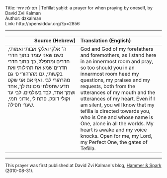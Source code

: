 <html>
<head></head>
<body>
Title: תפילת יחיד | Tefillat yaḥid: a prayer for when praying by oneself, by David Zvi Kalman<br />
Author: dzkalman<br />
Link: http://opensiddur.org/?p=2856
<p />
<hr />

<table style="margin-left: auto;margin-right: auto;" class="draggable">
<thead><tr><th id="x" style="text-align: right;">Source (Hebrew)</th><th style="text-align: left;">Translation (English)</th></tr></thead>
<tbody>
<tr>
<td style="vertical-align:top;" width="46%">
<div class="liturgy"><span lang="he">
ה׳ אלקי ואלקי אבותי ואמותי,
 כשם שאני עומד בתוך חדרי חדרים ומתפלל,
 כך בתוך חדרי חדרים שמע 
את תהילותי ואת בקשותי,
 גם מהרהורי פי גם מהרהורי לבי.
 ואף אם אני שקט 
תדע שתפלתי מכוונת לך,
 אחד ושמך אחד,
 לבד בעולמים.
 לבי ער וקולי דופק.
 פתח לי,
 אדוני תמי,
 שערי תפילה.
</span></div></td>
 
<td style="vertical-align:top;" width="53%"><div class="english">
God and God of my forefathers and foremothers, 
as I stand here in an innermost room and pray, 
so too should you in an innermost room heed my questions, 
my praises and my requests, 
both from the utterances of my mouth and the utterances of my heart. 
Even if I am silent, 
you will know that my tefilla is directed towards you, 
who is One and whose name is One, 
alone in all the worlds. 
My heart is awake and my voice knocks. 
Open for me, 
my Lord, my Perfect One, 
the gates of Tefilla.
</td>
</tr>
</tbody></table>

<hr />

This prayer was first published at David Zvi Kalman's blog, <a href="http://web.archive.org/web/20120623234728/http://www.adashot.com:80/blog/2010/08/tefillat-ya%E1%B8%A5id-%E2%80%94-a-prayer-for-an-individual/">Hammer &amp; Spark</a> (2010-08-31).
</body>
</html>
